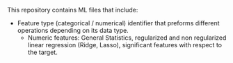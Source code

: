 This repository contains ML files that include:
  - Feature type (categorical / numerical) identifier that preforms different operations depending on its data type.
    - Numeric features: General Statistics,
                        regularized and non regularized linear regression (Ridge, Lasso),
                        significant features with respect to the target.  
